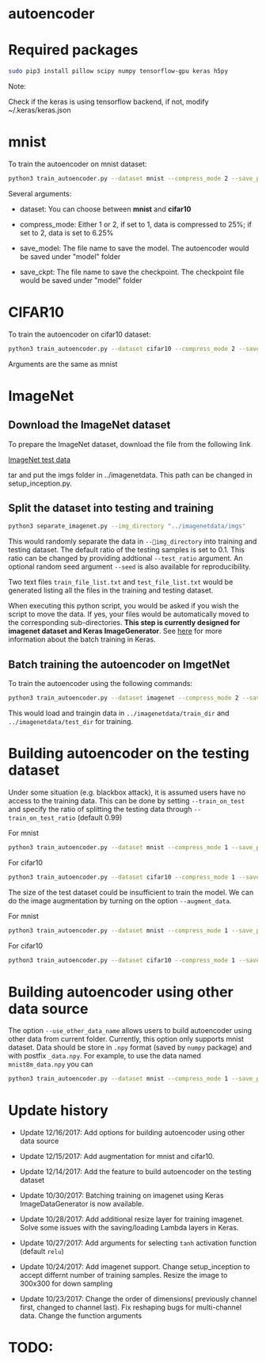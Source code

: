# autoencoder

# Required packages
``` bash
sudo pip3 install pillow scipy numpy tensorflow-gpu keras h5py
```

Note:

Check if the keras is using tensorflow backend, if not, modify ~/.keras/keras.json

# mnist
To train the autoencoder on mnist dataset:

```bash
python3 train_autoencoder.py --dataset mnist --compress_mode 2 --save_prefix mnist --batch_size 1000 --epochs 1000
```

Several arguments:

- dataset: You can choose between **mnist** and **cifar10**

- compress_mode: Either 1 or 2, if set to 1, data is compressed to 25%; if set to 2, data is set to 6.25%

- save_model: The file name to save the model. The autoencoder would be saved under "model" folder

- save_ckpt: The file name to save the checkpoint. The checkpoint file would be saved under "model" folder

# CIFAR10
To train the autoencoder on cifar10 dataset:

```bash
python3 train_autoencoder.py --dataset cifar10 --compress_mode 2 --save_prefix cifar10 --batch_size 1000 --epochs 1000
```

Arguments are the same as mnist


# ImageNet

## Download the ImageNet dataset

To prepare the ImageNet dataset, download the file from the following link

[ImageNet test data](http://jaina.cs.ucdavis.edu/datasets/adv/imagenet/img.tar.gz)

tar and put the imgs folder in ../imagenetdata. This path can be changed in setup_inception.py.

## Split the dataset into testing and training

```bash
python3 separate_imagenet.py --img_directory "../imagenetdata/imgs"
```

This would randomly separate the data in `--img_directory` into training and testing dataset. The default ratio of the testing samples is set to 0.1. This ratio can be changed by providing addtional `--test_ratio` argument. An optional random seed argument `--seed` is also available for reproducibility.

Two text files `train_file_list.txt` and `test_file_list.txt` would be generated listing all the files in the training and testing dataset.

When executing this python script, you would be asked if you wish the script to move the data. If yes, your files would be automatically moved to the corresponding sub-directories. **This step is currently designed for imagenet dataset and Keras ImageGenerator**. See [here](https://blog.keras.io/building-powerful-image-classification-models-using-very-little-data.html) for more information about the batch training in Keras.


## Batch training the autoencoder on ImgetNet 
To train the autoencoder using the following commands:

```bash
python3 train_autoencoder.py --dataset imagenet --compress_mode 2 --save_prefix imagenet --batch_size 100 --epochs 100 --use_tanh --train_imagenet
```
This would load and traingin data in `../imagenetdata/train_dir` and `../imagenetdata/test_dir` for training.

# Building autoencoder on the testing dataset

Under some situation (e.g. blackbox attack), it is assumed users have no access to the training data. This can be done by setting `--train_on_test` and specify the ratio of splitting the testing data through `--train_on_test_ratio` (default 0.99)

For mnist

```bash
python3 train_autoencoder.py --dataset mnist --compress_mode 1 --save_prefix test_mnist --batch_size 5000 --epochs 10000 --train_on_test
```

For cifar10

```bash
python3 train_autoencoder.py --dataset cifar10 --compress_mode 1 --save_prefix test_cifar10 --batch_size 5000 --epochs 10000 --train_on_test
```

The size of the test dataset could be insufficient to train the model. We can do the image augmentation by turning on the option `--augment_data`.

For mnist
```bash
python3 train_autoencoder.py --dataset mnist --compress_mode 1 --save_prefix aug_mnist --batch_size 1000 --epochs 1000 --train_on_test --augment_data
```

For cifar10
```bash
python3 train_autoencoder.py --dataset cifar10 --compress_mode 1 --save_prefix aug_cifar10 --batch_size 1000 --epochs 1000 --train_on_test --augment_data
```

# Building autoencoder using other data source

The option `--use_other_data_name` allows users to build autoencoder using other data from current folder. Currently, this option only supports mnist dataset. Data should be store in `.npy` format (saved by `numpy` package) and with postfix `_data.npy`. For example, to use the data named `mnist8m_data.npy` you can

```bash
python3 train_autoencoder.py --dataset mnist --compress_mode 1 --save_prefix 8m_mnist --batch_size 5000 --epochs 5000 --use_other_data_name mnist8m
```


# Update history

- Update 12/16/2017: Add options for building autoencoder using other data source

- Update 12/15/2017: Add augmentation for mnist and cifar10.

- Update 12/14/2017: Add the feature to build autoencoder on the testing dataset

- Update 10/30/2017: Batching training on imagenet using Keras ImageDataGenerator is now available.

- Update 10/28/2017: Add additional resize layer for training imagenet. Solve some issues with the saving/loading Lambda layers in Keras. 

- Update 10/27/2017: Add arguments for selecting `tanh` activation function (default `relu`)

- Update 10/24/2017: Add imagenet support. Change setup_inception to accept differnt number of training samples. Resize the image to 300x300 for down sampling

- Update 10/23/2017: Change the order of dimensions( previously channel first, changed to channel last). Fix reshaping bugs for multi-channel data. Change the function arguments






# TODO:

